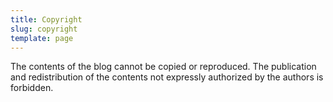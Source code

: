 ```yaml
---
title: Copyright
slug: copyright
template: page
---
```


The contents of the blog cannot be copied or reproduced.
The publication and redistribution of the contents not expressly authorized by the authors is forbidden.
